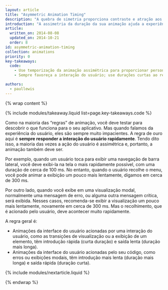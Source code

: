 ```yaml
---
layout: article
title: "Asymmetric Animation Timing"
description: "A quebra de simetria proporciona contraste e atração aos seus projetos. Saiba quando e como aplicar isso aos seus projetos."
introduction: "A assimetria da duração da sua animação ajuda a experiência do usuário permitindo que você expresse personalidade enquanto ao mesmo tempo responde rapidamente às interações do usuário. Também proporciona um sensação de contraste, o que torna a interface mais visualmente atraente."
article:
  written_on: 2014-08-08
  updated_on: 2014-10-21
  order: 8
id: asymmetric-animation-timing
collection: animations
priority: 0
key-takeaways:
  code:
    - Use temporização da animação assimétrica para proporcionar personalidade e contraste ao seu trabalho.
    - Sempre favoreça a interação do usuário; use durações curtas ao responder a toques ou cliques e reserve durações mais lentas para quando não houver resposta.

authors:
  - paullewis
---
```

{% wrap content %}

{% include modules/takeaway.liquid list=page.key-takeaways.code %}

Como na maioria das “regras” de animação, você deve testar para descobrir o que funciona para o seu aplicativo. Mas quando falamos da experiência do usuário, eles são sempre muito impacientes. A regra de ouro aqui é **sempre responder a interação do usuário rapidamente**. Tendo dito isso, a maioria das vezes a ação do usuário é assimétrica e, portanto, a animação também deve ser.

Por exemplo, quando um usuário toca para exibir uma navegação de barra lateral, você deve exibi-la na tela o mais rapidamente possível, com uma duração de cerca de 100 ms. No entanto, quando o usuário recolhe o menu, você pode animar a exibição um pouco mais lentamente, digamos em cerca de 300 ms.

Por outro lado, quando você exibe em uma visualização modal, normalmente uma mensagem de erro, ou alguma outra mensagem crítica, será exibida. Nesses casos, recomenda-se exibir a visualização um pouco mais lentamente, novamente em cerca de 300 ms. Mas o recolhimento, que é acionado pelo usuário, deve acontecer muito rapidamente.

A regra geral é:

* Animações da interface do usuário acionadas por uma interação do usuário, como as transições de visualização ou  a exibição de um elemento, têm introdução rápida (curta duração) e saída lenta (duração mais longa).
* Animações da interface do usuário acionadas pelo seu código, como erros ou exibições modais, têm introdução mais lenta (duração mais longa) e saída rápida (duração curta).

{% include modules/nextarticle.liquid %}

{% endwrap %}
